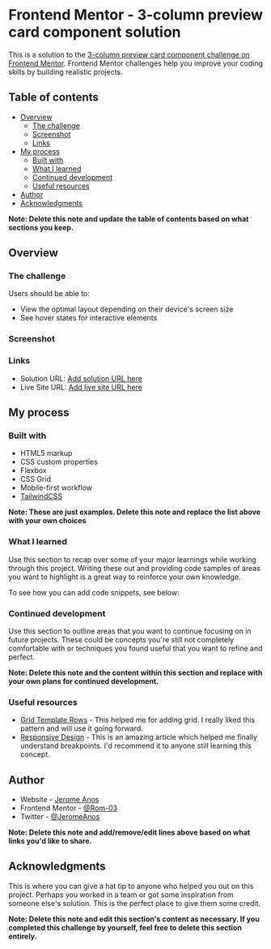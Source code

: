# Frontend Mentor - 3-column preview card component solution

This is a solution to the [3-column preview card component challenge on Frontend Mentor](https://www.frontendmentor.io/challenges/3column-preview-card-component-pH92eAR2-). Frontend Mentor challenges help you improve your coding skills by building realistic projects.

## Table of contents

- [Overview](#overview)
  - [The challenge](#the-challenge)
  - [Screenshot](#screenshot)
  - [Links](#links)
- [My process](#my-process)
  - [Built with](#built-with)
  - [What I learned](#what-i-learned)
  - [Continued development](#continued-development)
  - [Useful resources](#useful-resources)
- [Author](#author)
- [Acknowledgments](#acknowledgments)

**Note: Delete this note and update the table of contents based on what sections you keep.**

## Overview

### The challenge

Users should be able to:

- View the optimal layout depending on their device's screen size
- See hover states for interactive elements

### Screenshot

[](/src/images/3-column-previewcard-screenshot.jpg)

### Links

- Solution URL: [Add solution URL here](https://your-solution-url.com)
- Live Site URL: [Add live site URL here](https://3-column-preview-card-component-gamma-ten.vercel.app/)

## My process

### Built with

- HTML5 markup
- CSS custom properties
- Flexbox
- CSS Grid
- Mobile-first workflow
- [TailwindCSS](https://tailwindcss.com/)

**Note: These are just examples. Delete this note and replace the list above with your own choices**

### What I learned

Use this section to recap over some of your major learnings while working through this project. Writing these out and providing code samples of areas you want to highlight is a great way to reinforce your own knowledge.

To see how you can add code snippets, see below:

### Continued development

Use this section to outline areas that you want to continue focusing on in future projects. These could be concepts you're still not completely comfortable with or techniques you found useful that you want to refine and perfect.

**Note: Delete this note and the content within this section and replace with your own plans for continued development.**

### Useful resources

- [Grid Template Rows](https://tailwindcss.com/docs/grid-template-rows) - This helped me for adding grid. I really liked this pattern and will use it going forward.
- [Responsive Design](https://tailwindcss.com/docs/responsive-design) - This is an amazing article which helped me finally understand breakpoints. I'd recommend it to anyone still learning this concept.

## Author

- Website - [Jerome Anos](https://github.com/Rom-03)
- Frontend Mentor - [@Rom-03](https://www.frontendmentor.io/profile/Rom-03)
- Twitter - [@JeromeAnos](https://twitter.com/JeromeAnos)

**Note: Delete this note and add/remove/edit lines above based on what links you'd like to share.**

## Acknowledgments

This is where you can give a hat tip to anyone who helped you out on this project. Perhaps you worked in a team or got some inspiration from someone else's solution. This is the perfect place to give them some credit.

**Note: Delete this note and edit this section's content as necessary. If you completed this challenge by yourself, feel free to delete this section entirely.**
